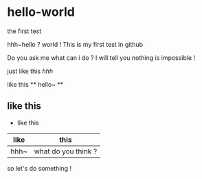 # hello-world
the first test

hhh~hello ? world !
This is my first test in github

Do you ask me what can i do ?
I will tell you nothing is impossible !

just 
like this *hhh*

like this ** hello~ **

## like this

* like this

|like | this  |
|-----|-------|
|hhh~ |what do you think ?|

so
let's do something !
